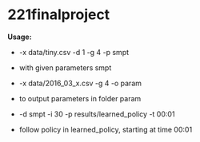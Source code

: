 # 221finalproject

**Usage:**

- -x data/tiny.csv -d 1 -g 4 -p smpt  
* with given parameters smpt 
- -x data/2016_03_x.csv -g 4 -o param   
* to output parameters in folder param
- -d smpt -i 30 -p results/learned_policy -t 00:01
* follow policy in learned_policy, starting at time 00:01
